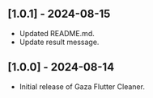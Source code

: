 ## [1.0.1] - 2024-08-15
- Updated README.md.
- Update result message.

## [1.0.0] - 2024-08-14
- Initial release of Gaza Flutter Cleaner.
